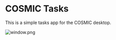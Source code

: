 # COSMIC Tasks

This is a simple tasks app for the COSMIC desktop.

![window.png](https://raw.githubusercontent.com/edfloreshz/cosmic-tasks/c749eb9c260c9654342f09d105d592bd8944800a/res/screenshots/window.png)


